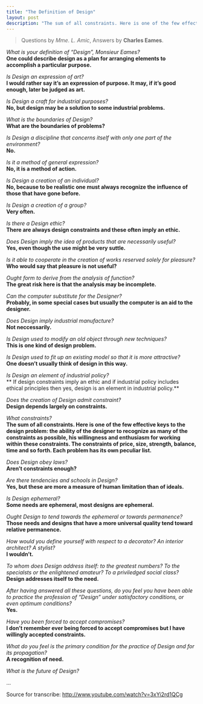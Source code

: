 ```yaml
---
title: "The Definition of Design"
layout: post
description: "The sum of all constraints. Here is one of the few effective keys to the design problem: the ability of the designer to recognize as many of the constraints as possible, his willingness and enthusiasm for working within these constraints. The constraints of *price, size, strength, balance, time and so forth. Each problem has its own peculiar list."
---
```


> Questions by *Mme. L. Amic*, Answers by **Charles Eames**.

*What is your definition of “Design”, Monsieur Eames?*<br>
**One could describe design as a plan for arranging elements to accomplish a particular purpose.**

*Is Design an expression of art?*<br>
**I would rather say it’s an expression of purpose. It may, if it’s good enough, later be judged as art.**

*Is Design a craft for industrial purposes?*<br>
**No, but design may be a solution to some industrial problems.**

*What is the boundaries of Design?*<br>
**What are the boundaries of problems?**

*Is Design a discipline that concerns itself with only one part of the environment?*<br>
**No.**

*Is it a method of general expression?*<br>
**No, it is a method of action.**

*Is Design a creation of an individual?*<br>
**No, because to be realistic one must always recognize the influence of those that have gone before.**

*Is Design a creation of a group?*<br>
**Very often.**

*Is there a Design ethic?*<br>
**There are always design constraints and these often imply an ethic.**

*Does Design imply the idea of products that are necessarily useful?*<br>
**Yes, even though the use might be very suttle.**

*Is it able to cooperate in the creation of works reserved solely for pleasure?*<br>
**Who would say that pleasure is not useful?**

*Ought form to derive from the analysis of function?*<br>
**The great risk here is that the analysis may be incomplete.**

*Can the computer substitute for the Designer?*<br>
**Probably, in some special cases but usually the computer is an aid to the designer.**

*Does Design imply industrial manufacture?*<br>
**Not neccessarily.**

*Is Design used to modify an old object through new techniques?*<br>
**This is one kind of design problem.**

*Is Design used to fit up an existing model so that it is more attractive?*<br>
**One doesn’t usually think of design in this way.**

*Is Design an element of industrial policy?*<br>
** If design constraints imply an ethic and if industrial policy includes ethical principles then yes, design is an element in industrial policy.**

*Does the creation of Design admit constraint?*<br>
**Design depends largely on constraints.**

*What constraints?*<br>
**The sum of all constraints. Here is one of the few effective keys to the design problem: the ability of the designer to recognize as many of the constraints as possible, his willingness and enthusiasm for working within these constraints. The constraints of price, size, strength, balance, time and so forth. Each problem has its own peculiar list.**

*Does Design obey laws?*<br>
**Aren’t constraints enough?**

*Are there tendencies and schools in Design?*<br>
**Yes, but these are more a measure of human limitation than of ideals.**

*Is Design ephemeral?*<br>
**Some needs are ephemeral, most designs are ephemeral.**

*Ought Design to tend towards the ephemeral or towards permanence?*<br>
**Those needs and designs that have a more universal quality tend toward relative permanence.**

*How would you define yourself with respect to a decorator? An interior architect? A stylist?*<br>
**I wouldn’t.**

*To whom does Design address itself: to the greatest numbers? To the specialsts or the enlightened amateur? To a priviledged social class?*<br>
**Design addresses itself to the need.**

*After having answered all these questions, do you feel you have been able to practice the profession of “Design” under satisfactory conditions, or even optimum conditions?*<br>
**Yes.**

*Have you been forced to accept compromises?*<br>
**I don’t remember ever being forced to accept compromises but I have willingly accepted constraints.**

*What do you feel is the primary condition for the practice of Design and for its propagation?*<br>
**A recognition of need.**

*What is the future of Design?*

...

Source for transcribe: <http://www.youtube.com/watch?v=3xYi2rd1QCg>